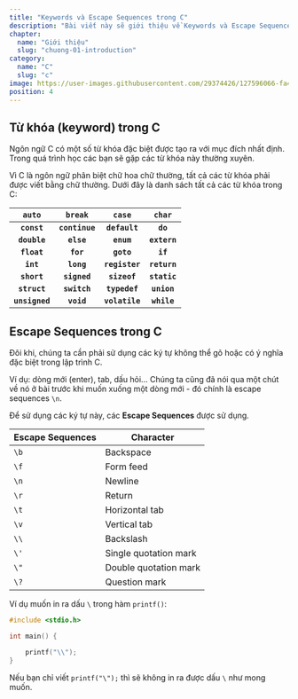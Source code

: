 ```yaml
---
title: "Keywords và Escape Sequences trong C"
description: "Bài viết này sẽ giới thiệu về Keywords và Escape Sequences trong C, cũng như quy tắc cơ bản của chúng để phục vụ cho việc sử dụng trong lập trình và sử dụng trong việc hiển thị văn bản trong Output trong ngôn ngữ C này. Hãy lưu ý những phần note của chúng mình để bạn có thể tìm hiểu và tìm sâu hơn về chúng trong các bài tiếp theo"
chapter:
  name: "Giới thiệu"
  slug: "chuong-01-introduction"
category:
  name: "C"
  slug: "c"
image: https://user-images.githubusercontent.com/29374426/127596066-fa46df01-982f-4a72-b6d1-f7d8f5c5a9b3.png
position: 4
---
```


## Từ khóa (keyword) trong C

Ngôn ngữ C có một số từ khóa đặc biệt được tạo ra với mục đích nhất định. Trong quá trình học các bạn sẽ gặp các từ khóa này thường xuyên.

Vì C là ngôn ngữ phân biệt chữ hoa chữ thường, tất cả các từ khóa phải được viết bằng chữ thường. Dưới đây là danh sách tất cả các từ khóa trong C:

|     `auto`     |    `break`     |     `case`     |    `char`    |
| :------------: | :------------: | :------------: | :----------: |
|  **`const`**   | **`continue`** | **`default`**  |   **`do`**   |
|  **`double`**  |   **`else`**   |   **`enum`**   | **`extern`** |
|  **`float`**   |   **`for`**    |   **`goto`**   |   **`if`**   |
|   **`int`**    |   **`long`**   | **`register`** | **`return`** |
|  **`short`**   |  **`signed`**  |  **`sizeof`**  | **`static`** |
|  **`struct`**  |  **`switch`**  | **`typedef`**  | **`union`**  |
| **`unsigned`** |   **`void`**   | **`volatile`** | **`while`**  |

## Escape Sequences trong C

Đôi khi, chúng ta cần phải sử dụng các ký tự không thể gõ hoặc có ý nghĩa đặc biệt trong lập trình C.

Ví dụ: dòng mới (enter), tab, dấu hỏi... Chúng ta cũng đã nói qua một chút về nó ở bài trước khi muốn xuống một dòng mới - đó chính là escape sequences `\n`.

Để sử dụng các ký tự này, các **Escape Sequences** được sử dụng.

| Escape Sequences | Character             |
| ---------------- | --------------------- |
| `\b`             | Backspace             |
| `\f`             | Form feed             |
| `\n`             | Newline               |
| `\r`             | Return                |
| `\t`             | Horizontal tab        |
| `\v`             | Vertical tab          |
| `\\`             | Backslash             |
| `\'`             | Single quotation mark |
| `\"`             | Double quotation mark |
| `\?`             | Question mark         |

Ví dụ muốn in ra dấu `\` trong hàm `printf()`:

```cpp
#include <stdio.h>

int main() {

    printf("\\");
}
```

Nếu bạn chỉ viết `printf("\");` thì sẽ không in ra được dấu `\` như mong muốn.
